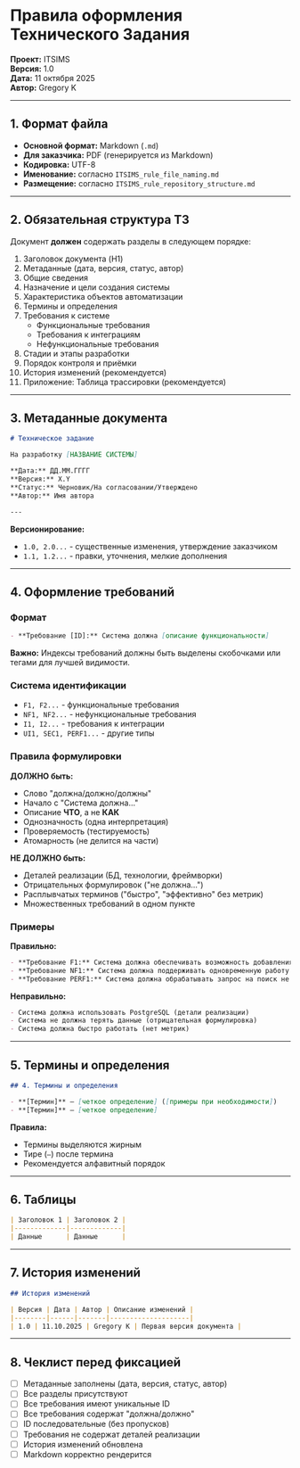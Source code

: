 # Правила оформления Технического Задания

**Проект:** ITSIMS  
**Версия:** 1.0  
**Дата:** 11 октября 2025  
**Автор:** Gregory K

---

## 1. Формат файла

- **Основной формат:** Markdown (`.md`)
- **Для заказчика:** PDF (генерируется из Markdown)
- **Кодировка:** UTF-8
- **Именование:** согласно `ITSIMS_rule_file_naming.md`
- **Размещение:** согласно `ITSIMS_rule_repository_structure.md`

---

## 2. Обязательная структура ТЗ

Документ **должен** содержать разделы в следующем порядке:

1. Заголовок документа (H1)
2. Метаданные (дата, версия, статус, автор)
3. Общие сведения
4. Назначение и цели создания системы
5. Характеристика объектов автоматизации
6. Термины и определения
7. Требования к системе
   - Функциональные требования
   - Требования к интеграциям
   - Нефункциональные требования
8. Стадии и этапы разработки
9. Порядок контроля и приёмки
10. История изменений (рекомендуется)
11. Приложение: Таблица трассировки (рекомендуется)

---

## 3. Метаданные документа

```markdown
# Техническое задание

На разработку [НАЗВАНИЕ СИСТЕМЫ]

**Дата:** ДД.ММ.ГГГГ  
**Версия:** X.Y  
**Статус:** Черновик/На согласовании/Утверждено  
**Автор:** Имя автора

---
```

**Версионирование:**

- `1.0, 2.0...` - существенные изменения, утверждение заказчиком
- `1.1, 1.2...` - правки, уточнения, мелкие дополнения

---

## 4. Оформление требований

### Формат

```markdown
- **Требование [ID]:** Система должна [описание функциональности]
```

**Важно:** Индексы требований должны быть выделены скобочками или тегами для лучшей видимости.

### Система идентификации

- `F1, F2...` - функциональные требования
- `NF1, NF2...` - нефункциональные требования
- `I1, I2...` - требования к интеграции
- `UI1, SEC1, PERF1...` - другие типы

### Правила формулировки

**ДОЛЖНО быть:**

- Слово "должна/должно/должны"
- Начало с "Система должна..."
- Описание **ЧТО**, а не **КАК**
- Однозначность (одна интерпретация)
- Проверяемость (тестируемость)
- Атомарность (не делится на части)

**НЕ ДОЛЖНО быть:**

- Деталей реализации (БД, технологии, фреймворки)
- Отрицательных формулировок ("не должна...")
- Расплывчатых терминов ("быстро", "эффективно" без метрик)
- Множественных требований в одном пункте

### Примеры

 **Правильно:**

```markdown
- **Требование F1:** Система должна обеспечивать возможность добавления нового IT-сервиса в реестр
- **Требование NF1:** Система должна поддерживать одновременную работу не менее 50 пользователей
- **Требование PERF1:** Система должна обрабатывать запрос на поиск не более чем за 2 секунды
```

 **Неправильно:**

```markdown
- Система должна использовать PostgreSQL (детали реализации)
- Система не должна терять данные (отрицательная формулировка)
- Система должна быстро работать (нет метрик)
```

---

## 5. Термины и определения

```markdown
## 4. Термины и определения

- **[Термин]** – [четкое определение] ([примеры при необходимости])
- **[Термин]** – [четкое определение]
```

**Правила:**

- Термины выделяются жирным
- Тире (` – `) после термина
- Рекомендуется алфавитный порядок

---

## 6. Таблицы

```markdown
| Заголовок 1 | Заголовок 2 |
|-------------|-------------|
| Данные      | Данные      |
```

---

## 7. История изменений

```markdown
## История изменений

| Версия | Дата | Автор | Описание изменений |
|--------|------|-------|--------------------|
| 1.0 | 11.10.2025 | Gregory K | Первая версия документа |
```

---

## 8. Чеклист перед фиксацией

- [ ] Метаданные заполнены (дата, версия, статус, автор)
- [ ] Все разделы присутствуют
- [ ] Все требования имеют уникальные ID
- [ ] Все требования содержат "должна/должно"
- [ ] ID последовательные (без пропусков)
- [ ] Требования не содержат деталей реализации
- [ ] История изменений обновлена
- [ ] Markdown корректно рендерится
